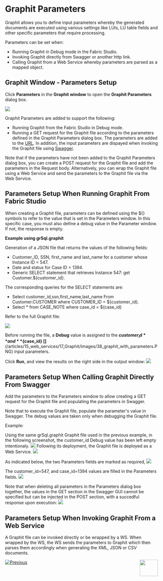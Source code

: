# Graphit Parameters

Graphit allows you to define input parameters whereby the generated documents are executed using various settings like LUIs, LU table fields and other specific parameters that require processing.

Parameters can be set when:
- Running Graphit in Debug mode in the Fabric Studio.
- Invoking Graphit directly from Swagger or another http link.
- Calling Graphit from a Web Service whereby parameters are parsed as a mapped object. 

## Graphit Window - Parameters Setup
Click **Parameters** in the **Graphit window** to open the **Graphit Parameters** dialog box. 

![](/articles/15_web_services/17_Graphit/images/38_graphit_with_parameters.PNG)

Graphit Parameters are added to support the following:
- Running Graphit from the Fabric Studio in Debug mode.
- Running a GET request for the Graphit file according to the parameters defined in the Graphit Parameters dialog box. The parameters are added to the [URL](/articles/15_web_services/12_Supported_Verbs_Get.md#get-based-on-graphit-file). In addition, the input parameters are dispayed when invoking the Graphit file using [Swagger](/articles/15_web_services/09_swagger.md).

Note that if the parameters have not been added to the Graphit Parameters dialog box, you can create a POST request for the Graphit file and add the parameters in the Request body. Alternatively, you can wrap the Graphit file using a Web Service and send the parameters to the Graphit file via the Web Service. 

## Parameters Setup When Running Graphit From Fabric Studio
When creating a Graphit file, parameters can be defined using the ${} symbols to refer to the value that is set in the Parameters window. In this specific case, you must also define a debug value in the Parameter window. If not, the response is empty.


**Example using grSql.graphit**
 
 Generation of a JSON file that returns the values of the following fields:
- Customer_ID, SSN, first_name and last_name for a customer whose Instance ID = 547.  
- Date and status for Case ID = 1394.
- Generic SELECT statement that retrieves Instance 547: get Customer.${customer_id}.

The corresponding queries for the SELECT statements are:
- Select customer_id,ssn,first_name,last_name From Customer.CUSTOMER where CUSTOMER_ID = ${customer_id}.
- Select * from CASE_NOTE where case_id = ${case_id}

Refer to the full Graphit file:

![](/articles/15_web_services/17_Graphit/images/35_graphit_with_parameters.PNG)

Before running the file, a **Debug** value is assigned to the **${customer_id}** and **${case_id} []**(/articles/15_web_services/17_Graphit/images/38_graphit_with_parameters.PNG) input parameters. 

Click **Run**, and view the results on the right side in the output window:
![](/articles/15_web_services/17_Graphit/images/39_graphit_with_parameters.PNG)

## Parameters Setup When Calling Graphit Directly From Swagger
Add the parameters to the Parameters window to allow creating a GET request for the Graphit file and populating the parameters in Swagger. 

Note that to execute the Graphit file, populate the parameter's value in Swagger. The debug values are taken only when debugging the Graphit file.

Example:

Using the same grSql.graphit Graphit file used in the previous example, in the following screenshot, the customer_id Debug value has been left empty intentionaly.
![](/articles/15_web_services/17_Graphit/images/40_graphit_with_parameters.PNG)
Following its deployment, the Graphit file is deployed as a Web Service. 
![](/articles/15_web_services/17_Graphit/images/41_graphit_with_parameters.PNG)

As indicated below, the two Parameters fields are marked as required,
![](/articles/15_web_services/17_Graphit/images/42_graphit_with_parameters.PNG)

The customer_id=547, and case_id=1394 values are filled in the Parameters fields. 
![](/articles/15_web_services/17_Graphit/images/43_graphit_with_parameters.PNG)

Note that when deleting all parameters in the Parameters dialog box together, the values in the GET section in the Swagger GUI cannot be specified but can be injected in the POST section, with a succedful response upon execution:
![](/articles/15_web_services/17_Graphit/images/44_graphit_with_parameters.PNG)


## Parameters Setup When Invoking Graphit From a Web Service 
A Graphit file can be invoked directly or be wrapped by a WS. When wrapped by the WS, the WS sends the parameters to Graphit which then parses them accordingly when generating the XML, JSON or CSV documents.


[![Previous](/articles/images/Previous.png)](/articles/15_web_services/17_Graphit/05_graphit_debugging.md)[<img align="right" width="60" height="54" src="/articles/images/Next.png">](/articles/15_web_services/17_Graphit/07_invoking_graphit_files.md)









